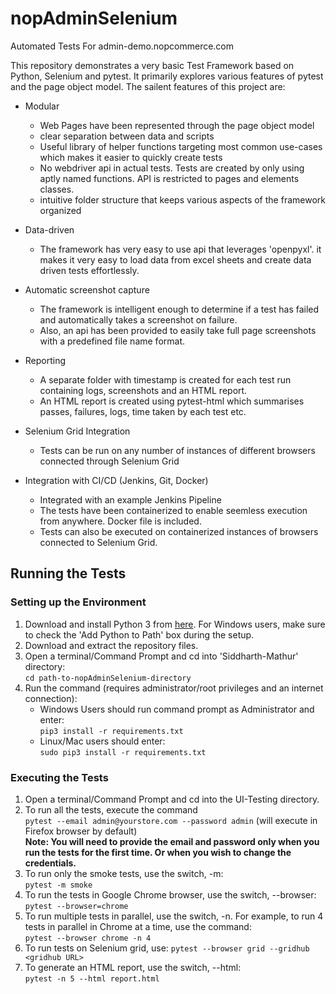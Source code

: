 # nopAdminSelenium
Automated Tests For admin-demo.nopcommerce.com

This repository demonstrates a very basic Test Framework based on Python, Selenium and pytest.
It primarily explores various features of pytest and the page object model.
The sailent features of this project are:

  - Modular
    - Web Pages have been represented through the page object model
    - clear separation between data and scripts
    - Useful library of helper functions targeting most common use-cases which makes it easier to quickly create tests
    - No webdriver api in actual tests. Tests are created by only using aptly named functions. API is restricted to pages and elements classes.
    - intuitive folder structure that keeps various aspects of the framework organized
    
  - Data-driven
    - The framework has very easy to use api that leverages 'openpyxl'. it makes it very easy to load data from excel sheets and create data driven tests effortlessly.
   
  - Automatic screenshot capture
    - The framework is intelligent enough to determine if a test has failed and automatically takes a screenshot on failure.
    - Also, an api has been provided to easily take full page screenshots with a predefined file name format.
    
  - Reporting
    - A separate folder with timestamp is created for each test run containing logs, screenshots and an HTML report.
    - An HTML report is created using pytest-html which summarises passes, failures, logs, time taken by each test etc.

  - Selenium Grid Integration
    - Tests can be run on any number of instances of different browsers connected through Selenium Grid
    
  - Integration with CI/CD (Jenkins, Git, Docker)
    - Integrated with an example Jenkins Pipeline
    - The tests have been containerized to enable seemless execution from anywhere. Docker file is included.
    - Tests can also be executed on containerized instances of browsers connected to Selenium Grid.

## Running the Tests
### Setting up the Environment
1. Download and install Python 3 from [here](https://www.python.org/downloads/). For Windows users, make sure to check the 'Add Python to Path' box during the setup.
2. Download and extract the repository files.
3. Open a terminal/Command Prompt and cd into 'Siddharth-Mathur' directory:  
   `cd path-to-nopAdminSelenium-directory`
4. Run the command (requires administrator/root privileges and an internet connection):
    + Windows Users should run command prompt as Administrator and enter:  
      `pip3 install -r requirements.txt`
    + Linux/Mac users should enter:  
      `sudo pip3 install -r requirements.txt`

### Executing the Tests
1. Open a terminal/Command Prompt and cd into the UI-Testing directory.
2. To run all the tests, execute the command  
   `pytest --email admin@yourstore.com --password admin` (will execute in Firefox browser by default)  
   **Note: You will need to provide the email and password only when you run the tests for the first time. Or when you wish to change the credentials.**
3. To run only the smoke tests, use the switch, -m:  
   `pytest -m smoke`
4. To run the tests in Google Chrome browser, use the switch, --browser:  
   `pytest --browser=chrome`
5. To run multiple tests in parallel, use the switch, -n. For example, to run 4 tests in parallel in Chrome at a time, use the command:  
   `pytest --browser chrome -n 4`
6. To run tests on Selenium grid, use:
    `pytest --browser grid --gridhub <gridhub URL>`
7. To generate an HTML report, use the switch, --html:  
   `pytest -n 5 --html report.html`